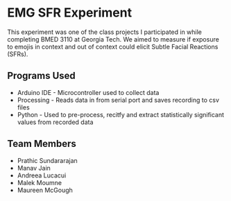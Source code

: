 # EMG SFR Experiment

This experiment was one of the class projects I participated in while completing BMED 3110 at Georgia Tech. We aimed to measure if exposure to emojis in context and out of context could elicit Subtle Facial Reactions (SFRs). 

## Programs Used

- Arduino IDE - Microcontroller used to collect data
- Processing - Reads data in from serial port and saves recording to csv files 
- Python - Used to pre-process, recitfy and extract statistically significant values from recorded data

## Team Members 
- Prathic Sundararajan 
- Manav Jain 
- Andreea Lucacui 
- Malek Moumne 
- Maureen McGough
